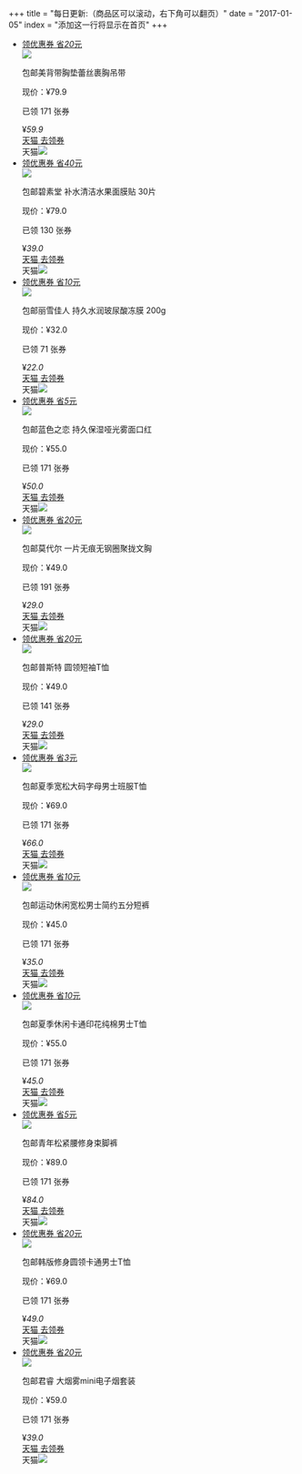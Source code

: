 +++
title = "每日更新:（商品区可以滚动，右下角可以翻页）"
date = "2017-01-05"
index = "添加这一行将显示在首页"
+++

<ul class="pro_detail">
    <li class="pro_detail_to">
        <div class="zk-item">
            <div class="img-area">
                <a class="alink" target="_blank" href="https://uland.taobao.com/coupon/edetail?activityId=01e2e8eebc9b417f9f39b51bb3d5fc01&amp;itemId=549552605921&amp;pid=mm_114743487_21888784_73046576&amp;nowake=1">
                    <div class="lq">
                        <div class="lq-t">
                            <span class="lq-t-d1">领优惠券</span>
                            <span class="lq-t-d2">省<em>20</em>元</span>
                        </div>
                        <div class="lq-b"></div>
                    </div>
                    <img src="http://gaitaobao4.alicdn.com/tfscom/i3/1041230963/TB2j__0jrXlpuFjSszfXXcSGXXa_!!1041230963.jpg_400x400">
                </a>
            </div>
            <p class="title-area item"><span class="post-free">包邮</span>美背带胸垫蕾丝裹胸吊带</p>
            <div class="raw-price-area">现价：¥79.9<p class="sold item">已领 171 张券</p></div>
            <div class="info">
                <div class="price-area">
                    <span class="price">¥</span><em class="number-font">59</em><em class="decimal">.9</em><i></i>
                </div>
                <div class="buy-area">
                    <a rel="nofollow" target="_blank" href="https://uland.taobao.com/coupon/edetail?activityId=01e2e8eebc9b417f9f39b51bb3d5fc01&amp;itemId=549552605921&amp;pid=mm_114743487_21888784_73046576&amp;nowake=1">
                        <span class="coupon-amount">天猫</span>
                        <span class="btn-title">去领券</span>
                    </a>
                </div>
                <div class="platform-area"><span>天猫</span><img src="../../img/tmall.png"></div>
            </div>
        </div>
    </li>
    <li class="pro_detail_to">
        <div class="zk-item">
            <div class="img-area">
                <a class="alink" target="_blank" href="https://uland.taobao.com/coupon/edetail?activityId=01e2e8eebc9b417f9f39b51bb3d5fc01&amp;itemId=549552605921&amp;pid=mm_114743487_21888784_73046576&amp;nowake=1">
                    <div class="lq">
                        <div class="lq-t">
                            <span class="lq-t-d1">领优惠券</span>
                            <span class="lq-t-d2">省<em>40</em>元</span>
                        </div>
                        <div class="lq-b"></div>
                    </div>
                    <img src="http://img.alicdn.com/bao/uploaded/i2/TB185WgRFXXXXcEXFXXXXXXXXXX_!!0-item_pic.jpg_400x400">
                </a>
            </div>
            <p class="title-area item"><span class="post-free">包邮</span>碧素堂 补水清洁水果面膜贴 30片</p>
            <div class="raw-price-area">现价：¥79.0<p class="sold item">已领 130 张券</p></div>
            <div class="info">
                <div class="price-area">
                    <span class="price">¥</span><em class="number-font">39</em><em class="decimal">.0</em><i></i>
                </div>
                <div class="buy-area">
                    <a rel="nofollow" target="_blank" href="https://uland.taobao.com/coupon/edetail?activityId=01e2e8eebc9b417f9f39b51bb3d5fc01&amp;itemId=549552605921&amp;pid=mm_114743487_21888784_73046576&amp;nowake=1">
                        <span class="coupon-amount">天猫</span>
                        <span class="btn-title">去领券</span>
                    </a>
                </div>
                <div class="platform-area"><span>天猫</span><img src="../../img/tmall.png"></div>
            </div>
        </div>
    </li>
    <li class="pro_detail_to">
        <div class="zk-item">
            <div class="img-area">
                <a class="alink" target="_blank" href="https://uland.taobao.com/coupon/edetail?activityId=01e2e8eebc9b417f9f39b51bb3d5fc01&amp;itemId=549552605921&amp;pid=mm_114743487_21888784_73046576&amp;nowake=1">
                    <div class="lq">
                        <div class="lq-t">
                            <span class="lq-t-d1">领优惠券</span>
                            <span class="lq-t-d2">省<em>10</em>元</span>
                        </div>
                        <div class="lq-b"></div>
                    </div>
                    <img src="http://img.alicdn.com/imgextra/i3/2319581510/TB2K4U_rkqvpuFjSZFhXXaOgXXa_!!2319581510.jpg_400x400">
                </a>
            </div>
            <p class="title-area item"><span class="post-free">包邮</span>丽雪佳人 持久水润玻尿酸冻膜 200g</p>
            <div class="raw-price-area">现价：¥32.0<p class="sold item">已领 71 张券</p></div>
            <div class="info">
                <div class="price-area">
                    <span class="price">¥</span><em class="number-font">22</em><em class="decimal">.0</em><i></i>
                </div>
                <div class="buy-area">
                    <a rel="nofollow" target="_blank" href="https://uland.taobao.com/coupon/edetail?activityId=01e2e8eebc9b417f9f39b51bb3d5fc01&amp;itemId=549552605921&amp;pid=mm_114743487_21888784_73046576&amp;nowake=1">
                        <span class="coupon-amount">天猫</span>
                        <span class="btn-title">去领券</span>
                    </a>
                </div>
                <div class="platform-area"><span>天猫</span><img src="../../img/tmall.png"></div>
            </div>
        </div>
    </li>
    <li class="pro_detail_to">
        <div class="zk-item">
            <div class="img-area">
                <a class="alink" target="_blank" href="https://uland.taobao.com/coupon/edetail?activityId=01e2e8eebc9b417f9f39b51bb3d5fc01&amp;itemId=549552605921&amp;pid=mm_114743487_21888784_73046576&amp;nowake=1">
                    <div class="lq">
                        <div class="lq-t">
                            <span class="lq-t-d1">领优惠券</span>
                            <span class="lq-t-d2">省<em>5</em>元</span>
                        </div>
                        <div class="lq-b"></div>
                    </div>
                    <img src="http://img02.taobaocdn.com/bao/uploaded/i2/TB1KeIsMVXXXXb8XVXXXXXXXXXX_!!0-item_pic.jpg_400x400">
                </a>
            </div>
            <p class="title-area item"><span class="post-free">包邮</span>蓝色之恋 持久保湿哑光雾面口红</p>
            <div class="raw-price-area">现价：¥55.0<p class="sold item">已领 171 张券</p></div>
            <div class="info">
                <div class="price-area">
                    <span class="price">¥</span><em class="number-font">50</em><em class="decimal">.0</em><i></i>
                </div>
                <div class="buy-area">
                    <a rel="nofollow" target="_blank" href="https://uland.taobao.com/coupon/edetail?activityId=01e2e8eebc9b417f9f39b51bb3d5fc01&amp;itemId=549552605921&amp;pid=mm_114743487_21888784_73046576&amp;nowake=1">
                        <span class="coupon-amount">天猫</span>
                        <span class="btn-title">去领券</span>
                    </a>
                </div>
                <div class="platform-area"><span>天猫</span><img src="../../img/tmall.png"></div>
            </div>
        </div>
    </li>
    <li class="pro_detail_to">
        <div class="zk-item">
            <div class="img-area">
                <a class="alink" target="_blank" href="https://uland.taobao.com/coupon/edetail?activityId=01e2e8eebc9b417f9f39b51bb3d5fc01&amp;itemId=549552605921&amp;pid=mm_114743487_21888784_73046576&amp;nowake=1">
                    <div class="lq">
                        <div class="lq-t">
                            <span class="lq-t-d1">领优惠券</span>
                            <span class="lq-t-d2">省<em>20</em>元</span>
                        </div>
                        <div class="lq-b"></div>
                    </div>
                    <img src="http://img.alicdn.com/bao/uploaded/i2/TB11.0oNFXXXXX2XFXXXXXXXXXX_!!0-item_pic.jpg_400x400">
                </a>
            </div>
            <p class="title-area item"><span class="post-free">包邮</span>莫代尔 一片无痕无钢圈聚拢文胸</p>
            <div class="raw-price-area">现价：¥49.0<p class="sold item">已领 191 张券</p></div>
            <div class="info">
                <div class="price-area">
                    <span class="price">¥</span><em class="number-font">29</em><em class="decimal">.0</em><i></i>
                </div>
                <div class="buy-area">
                    <a rel="nofollow" target="_blank" href="https://uland.taobao.com/coupon/edetail?activityId=01e2e8eebc9b417f9f39b51bb3d5fc01&amp;itemId=549552605921&amp;pid=mm_114743487_21888784_73046576&amp;nowake=1">
                        <span class="coupon-amount">天猫</span>
                        <span class="btn-title">去领券</span>
                    </a>
                </div>
                <div class="platform-area"><span>天猫</span><img src="../../img/tmall.png"></div>
            </div>
        </div>
    </li>
    <li class="pro_detail_to">
        <div class="zk-item">
            <div class="img-area">
                <a class="alink" target="_blank" href="https://uland.taobao.com/coupon/edetail?activityId=01e2e8eebc9b417f9f39b51bb3d5fc01&amp;itemId=549552605921&amp;pid=mm_114743487_21888784_73046576&amp;nowake=1">
                    <div class="lq">
                        <div class="lq-t">
                            <span class="lq-t-d1">领优惠券</span>
                            <span class="lq-t-d2">省<em>20</em>元</span>
                        </div>
                        <div class="lq-b"></div>
                    </div>
                    <img src="http://gaitaobao3.alicdn.com/tfscom/i2/TB16ZTwQpXXXXbFXpXXXXXXXXXX_!!0-item_pic.jpg_400x400">
                </a>
            </div>
            <p class="title-area item"><span class="post-free">包邮</span>普斯特 圆领短袖T恤</p>
            <div class="raw-price-area">现价：¥49.0<p class="sold item">已领 141 张券</p></div>
            <div class="info">
                <div class="price-area">
                    <span class="price">¥</span><em class="number-font">29</em><em class="decimal">.0</em><i></i>
                </div>
                <div class="buy-area">
                    <a rel="nofollow" target="_blank" href="https://uland.taobao.com/coupon/edetail?activityId=01e2e8eebc9b417f9f39b51bb3d5fc01&amp;itemId=549552605921&amp;pid=mm_114743487_21888784_73046576&amp;nowake=1">
                        <span class="coupon-amount">天猫</span>
                        <span class="btn-title">去领券</span>
                    </a>
                </div>
                <div class="platform-area"><span>天猫</span><img src="../../img/tmall.png"></div>
            </div>
        </div>
    </li>
    <li class="pro_detail_to">
        <div class="zk-item">
            <div class="img-area">
                <a class="alink" target="_blank" href="https://uland.taobao.com/coupon/edetail?activityId=01e2e8eebc9b417f9f39b51bb3d5fc01&amp;itemId=549552605921&amp;pid=mm_114743487_21888784_73046576&amp;nowake=1">
                    <div class="lq">
                        <div class="lq-t">
                            <span class="lq-t-d1">领优惠券</span>
                            <span class="lq-t-d2">省<em>3</em>元</span>
                        </div>
                        <div class="lq-b"></div>
                    </div>
                    <img src="http://img01.taobaocdn.com/bao/uploaded/i1/TB1TdKeKVXXXXadXFXXXXXXXXXX_!!0-item_pic.jpg_400x400">
                </a>
            </div>
            <p class="title-area item"><span class="post-free">包邮</span>夏季宽松大码字母男士班服T恤</p>
            <div class="raw-price-area">现价：¥69.0<p class="sold item">已领 171 张券</p></div>
            <div class="info">
                <div class="price-area">
                    <span class="price">¥</span><em class="number-font">66</em><em class="decimal">.0</em><i></i>
                </div>
                <div class="buy-area">
                    <a rel="nofollow" target="_blank" href="https://uland.taobao.com/coupon/edetail?activityId=01e2e8eebc9b417f9f39b51bb3d5fc01&amp;itemId=549552605921&amp;pid=mm_114743487_21888784_73046576&amp;nowake=1">
                        <span class="coupon-amount">天猫</span>
                        <span class="btn-title">去领券</span>
                    </a>
                </div>
                <div class="platform-area"><span>天猫</span><img src="../../img/tmall.png"></div>
            </div>
        </div>
    </li>
    <li class="pro_detail_to">
        <div class="zk-item">
            <div class="img-area">
                <a class="alink" target="_blank" href="https://uland.taobao.com/coupon/edetail?activityId=01e2e8eebc9b417f9f39b51bb3d5fc01&amp;itemId=549552605921&amp;pid=mm_114743487_21888784_73046576&amp;nowake=1">
                    <div class="lq">
                        <div class="lq-t">
                            <span class="lq-t-d1">领优惠券</span>
                            <span class="lq-t-d2">省<em>10</em>元</span>
                        </div>
                        <div class="lq-b"></div>
                    </div>
                    <img src="http://gaitaobao3.alicdn.com/tfscom/i3/TB1hnVeRpXXXXbNXFXXXXXXXXXX_!!0-item_pic.jpg_400x400">
                </a>
            </div>
            <p class="title-area item"><span class="post-free">包邮</span>运动休闲宽松男士简约五分短裤</p>
            <div class="raw-price-area">现价：¥45.0<p class="sold item">已领 171 张券</p></div>
            <div class="info">
                <div class="price-area">
                    <span class="price">¥</span><em class="number-font">35</em><em class="decimal">.0</em><i></i>
                </div>
                <div class="buy-area">
                    <a rel="nofollow" target="_blank" href="https://uland.taobao.com/coupon/edetail?activityId=01e2e8eebc9b417f9f39b51bb3d5fc01&amp;itemId=549552605921&amp;pid=mm_114743487_21888784_73046576&amp;nowake=1">
                        <span class="coupon-amount">天猫</span>
                        <span class="btn-title">去领券</span>
                    </a>
                </div>
                <div class="platform-area"><span>天猫</span><img src="../../img/tmall.png"></div>
            </div>
        </div>
    </li>
    <li class="pro_detail_to">
        <div class="zk-item">
            <div class="img-area">
                <a class="alink" target="_blank" href="https://uland.taobao.com/coupon/edetail?activityId=01e2e8eebc9b417f9f39b51bb3d5fc01&amp;itemId=549552605921&amp;pid=mm_114743487_21888784_73046576&amp;nowake=1">
                    <div class="lq">
                        <div class="lq-t">
                            <span class="lq-t-d1">领优惠券</span>
                            <span class="lq-t-d2">省<em>10</em>元</span>
                        </div>
                        <div class="lq-b"></div>
                    </div>
                    <img src="http://img.alicdn.com/imgextra/i4/3070953629/TB23XbquCFmpuFjSZFrXXayOXXa_!!3070953629.jpg_400x400">
                </a>
            </div>
            <p class="title-area item"><span class="post-free">包邮</span>夏季休闲卡通印花纯棉男士T恤</p>
            <div class="raw-price-area">现价：¥55.0<p class="sold item">已领 171 张券</p></div>
            <div class="info">
                <div class="price-area">
                    <span class="price">¥</span><em class="number-font">45</em><em class="decimal">.0</em><i></i>
                </div>
                <div class="buy-area">
                    <a rel="nofollow" target="_blank" href="https://uland.taobao.com/coupon/edetail?activityId=01e2e8eebc9b417f9f39b51bb3d5fc01&amp;itemId=549552605921&amp;pid=mm_114743487_21888784_73046576&amp;nowake=1">
                        <span class="coupon-amount">天猫</span>
                        <span class="btn-title">去领券</span>
                    </a>
                </div>
                <div class="platform-area"><span>天猫</span><img src="../../img/tmall.png"></div>
            </div>
        </div>
    </li>
    <li class="pro_detail_to">
        <div class="zk-item">
            <div class="img-area">
                <a class="alink" target="_blank" href="https://uland.taobao.com/coupon/edetail?activityId=01e2e8eebc9b417f9f39b51bb3d5fc01&amp;itemId=549552605921&amp;pid=mm_114743487_21888784_73046576&amp;nowake=1">
                    <div class="lq">
                        <div class="lq-t">
                            <span class="lq-t-d1">领优惠券</span>
                            <span class="lq-t-d2">省<em>5</em>元</span>
                        </div>
                        <div class="lq-b"></div>
                    </div>
                    <img src="http://gaitaobao1.alicdn.com/tfscom/i2/TB1IES7QVXXXXXeXVXXXXXXXXXX_!!0-item_pic.jpg_400x400">
                </a>
            </div>
            <p class="title-area item"><span class="post-free">包邮</span>青年松紧腰修身束脚裤</p>
            <div class="raw-price-area">现价：¥89.0<p class="sold item">已领 171 张券</p></div>
            <div class="info">
                <div class="price-area">
                    <span class="price">¥</span><em class="number-font">84</em><em class="decimal">.0</em><i></i>
                </div>
                <div class="buy-area">
                    <a rel="nofollow" target="_blank" href="https://uland.taobao.com/coupon/edetail?activityId=01e2e8eebc9b417f9f39b51bb3d5fc01&amp;itemId=549552605921&amp;pid=mm_114743487_21888784_73046576&amp;nowake=1">
                        <span class="coupon-amount">天猫</span>
                        <span class="btn-title">去领券</span>
                    </a>
                </div>
                <div class="platform-area"><span>天猫</span><img src="../../img/tmall.png"></div>
            </div>
        </div>
    </li>
    <li class="pro_detail_to">
        <div class="zk-item">
            <div class="img-area">
                <a class="alink" target="_blank" href="https://uland.taobao.com/coupon/edetail?activityId=01e2e8eebc9b417f9f39b51bb3d5fc01&amp;itemId=549552605921&amp;pid=mm_114743487_21888784_73046576&amp;nowake=1">
                    <div class="lq">
                        <div class="lq-t">
                            <span class="lq-t-d1">领优惠券</span>
                            <span class="lq-t-d2">省<em>20</em>元</span>
                        </div>
                        <div class="lq-b"></div>
                    </div>
                    <img src="http://gaitaobao4.alicdn.com/tfscom/i1/458644590/TB2OCiYqRNkpuFjy0FaXXbRCVXa_!!458644590.jpg_400x400">
                </a>
            </div>
            <p class="title-area item"><span class="post-free">包邮</span>韩版修身圆领卡通男士T恤</p>
            <div class="raw-price-area">现价：¥69.0<p class="sold item">已领 171 张券</p></div>
            <div class="info">
                <div class="price-area">
                    <span class="price">¥</span><em class="number-font">49</em><em class="decimal">.0</em><i></i>
                </div>
                <div class="buy-area">
                    <a rel="nofollow" target="_blank" href="https://uland.taobao.com/coupon/edetail?activityId=01e2e8eebc9b417f9f39b51bb3d5fc01&amp;itemId=549552605921&amp;pid=mm_114743487_21888784_73046576&amp;nowake=1">
                        <span class="coupon-amount">天猫</span>
                        <span class="btn-title">去领券</span>
                    </a>
                </div>
                <div class="platform-area"><span>天猫</span><img src="../../img/tmall.png"></div>
            </div>
        </div>
    </li>
    <li class="pro_detail_to">
        <div class="zk-item">
            <div class="img-area">
                <a class="alink" target="_blank" href="https://uland.taobao.com/coupon/edetail?activityId=01e2e8eebc9b417f9f39b51bb3d5fc01&amp;itemId=549552605921&amp;pid=mm_114743487_21888784_73046576&amp;nowake=1">
                    <div class="lq">
                        <div class="lq-t">
                            <span class="lq-t-d1">领优惠券</span>
                            <span class="lq-t-d2">省<em>20</em>元</span>
                        </div>
                        <div class="lq-b"></div>
                    </div>
                    <img src="http://img.alicdn.com/bao/uploaded/i3/TB1ZAUKPVXXXXXjaFXXXXXXXXXX_!!0-item_pic.jpg_400x400">
                </a>
            </div>
            <p class="title-area item"><span class="post-free">包邮</span>君睿 大烟雾mini电子烟套装</p>
            <div class="raw-price-area">现价：¥59.0<p class="sold item">已领 171 张券</p></div>
            <div class="info">
                <div class="price-area">
                    <span class="price">¥</span><em class="number-font">39</em><em class="decimal">.0</em><i></i>
                </div>
                <div class="buy-area">
                    <a rel="nofollow" target="_blank" href="https://uland.taobao.com/coupon/edetail?activityId=01e2e8eebc9b417f9f39b51bb3d5fc01&amp;itemId=549552605921&amp;pid=mm_114743487_21888784_73046576&amp;nowake=1">
                        <span class="coupon-amount">天猫</span>
                        <span class="btn-title">去领券</span>
                    </a>
                </div>
                <div class="platform-area"><span>天猫</span><img src="../../img/tmall.png"></div>
            </div>
        </div>
    </li>
</ul>